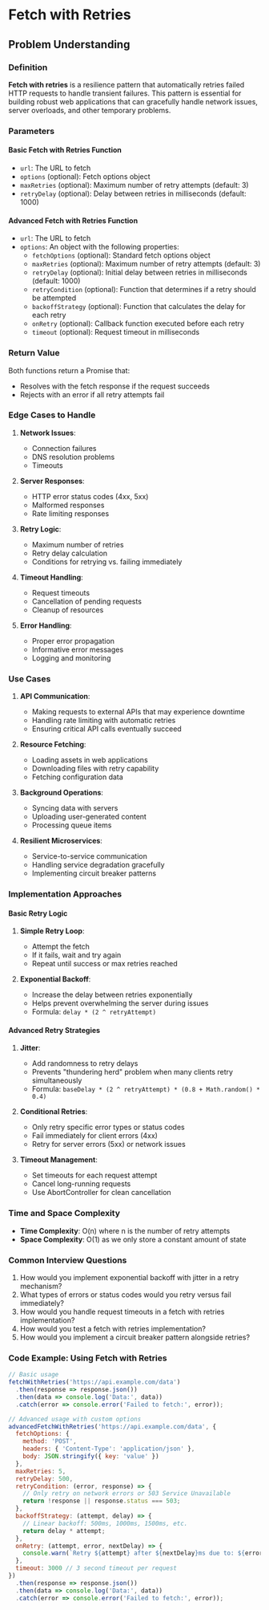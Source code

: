 # Fetch with Retries

## Problem Understanding

### Definition

**Fetch with retries** is a resilience pattern that automatically retries failed HTTP requests to handle transient failures. This pattern is essential for building robust web applications that can gracefully handle network issues, server overloads, and other temporary problems.

### Parameters

#### Basic Fetch with Retries Function
- `url`: The URL to fetch
- `options` (optional): Fetch options object
- `maxRetries` (optional): Maximum number of retry attempts (default: 3)
- `retryDelay` (optional): Delay between retries in milliseconds (default: 1000)

#### Advanced Fetch with Retries Function
- `url`: The URL to fetch
- `options`: An object with the following properties:
  - `fetchOptions` (optional): Standard fetch options object
  - `maxRetries` (optional): Maximum number of retry attempts (default: 3)
  - `retryDelay` (optional): Initial delay between retries in milliseconds (default: 1000)
  - `retryCondition` (optional): Function that determines if a retry should be attempted
  - `backoffStrategy` (optional): Function that calculates the delay for each retry
  - `onRetry` (optional): Callback function executed before each retry
  - `timeout` (optional): Request timeout in milliseconds

### Return Value

Both functions return a Promise that:
- Resolves with the fetch response if the request succeeds
- Rejects with an error if all retry attempts fail

### Edge Cases to Handle

1. **Network Issues**:
   - Connection failures
   - DNS resolution problems
   - Timeouts

2. **Server Responses**:
   - HTTP error status codes (4xx, 5xx)
   - Malformed responses
   - Rate limiting responses

3. **Retry Logic**:
   - Maximum number of retries
   - Retry delay calculation
   - Conditions for retrying vs. failing immediately

4. **Timeout Handling**:
   - Request timeouts
   - Cancellation of pending requests
   - Cleanup of resources

5. **Error Handling**:
   - Proper error propagation
   - Informative error messages
   - Logging and monitoring

### Use Cases

1. **API Communication**:
   - Making requests to external APIs that may experience downtime
   - Handling rate limiting with automatic retries
   - Ensuring critical API calls eventually succeed

2. **Resource Fetching**:
   - Loading assets in web applications
   - Downloading files with retry capability
   - Fetching configuration data

3. **Background Operations**:
   - Syncing data with servers
   - Uploading user-generated content
   - Processing queue items

4. **Resilient Microservices**:
   - Service-to-service communication
   - Handling service degradation gracefully
   - Implementing circuit breaker patterns

### Implementation Approaches

#### Basic Retry Logic

1. **Simple Retry Loop**:
   - Attempt the fetch
   - If it fails, wait and try again
   - Repeat until success or max retries reached

2. **Exponential Backoff**:
   - Increase the delay between retries exponentially
   - Helps prevent overwhelming the server during issues
   - Formula: `delay * (2 ^ retryAttempt)`

#### Advanced Retry Strategies

1. **Jitter**:
   - Add randomness to retry delays
   - Prevents "thundering herd" problem when many clients retry simultaneously
   - Formula: `baseDelay * (2 ^ retryAttempt) * (0.8 + Math.random() * 0.4)`

2. **Conditional Retries**:
   - Only retry specific error types or status codes
   - Fail immediately for client errors (4xx)
   - Retry for server errors (5xx) or network issues

3. **Timeout Management**:
   - Set timeouts for each request attempt
   - Cancel long-running requests
   - Use AbortController for clean cancellation

### Time and Space Complexity

- **Time Complexity**: O(n) where n is the number of retry attempts
- **Space Complexity**: O(1) as we only store a constant amount of state

### Common Interview Questions

1. How would you implement exponential backoff with jitter in a retry mechanism?
2. What types of errors or status codes would you retry versus fail immediately?
3. How would you handle request timeouts in a fetch with retries implementation?
4. How would you test a fetch with retries implementation?
5. How would you implement a circuit breaker pattern alongside retries?

### Code Example: Using Fetch with Retries

```javascript
// Basic usage
fetchWithRetries('https://api.example.com/data')
  .then(response => response.json())
  .then(data => console.log('Data:', data))
  .catch(error => console.error('Failed to fetch:', error));

// Advanced usage with custom options
advancedFetchWithRetries('https://api.example.com/data', {
  fetchOptions: {
    method: 'POST',
    headers: { 'Content-Type': 'application/json' },
    body: JSON.stringify({ key: 'value' })
  },
  maxRetries: 5,
  retryDelay: 500,
  retryCondition: (error, response) => {
    // Only retry on network errors or 503 Service Unavailable
    return !response || response.status === 503;
  },
  backoffStrategy: (attempt, delay) => {
    // Linear backoff: 500ms, 1000ms, 1500ms, etc.
    return delay * attempt;
  },
  onRetry: (attempt, error, nextDelay) => {
    console.warn(`Retry ${attempt} after ${nextDelay}ms due to: ${error.message}`);
  },
  timeout: 3000 // 3 second timeout per request
})
  .then(response => response.json())
  .then(data => console.log('Data:', data))
  .catch(error => console.error('Failed to fetch:', error));
